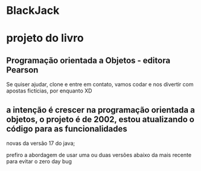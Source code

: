 # BlackJack

# projeto do livro 
## Programação orientada a Objetos - editora Pearson

Se quiser ajudar, clone e entre em contato, vamos codar e nos divertir com apostas fictícias, por enquanto XD

## a intenção é crescer na programação orientada a objetos, o projeto é de 2002, estou atualizando o código para as funcionalidades
novas da versão 17 do java;

prefiro a abordagem de usar uma ou duas versões abaixo da mais recente para evitar o zero day bug 

